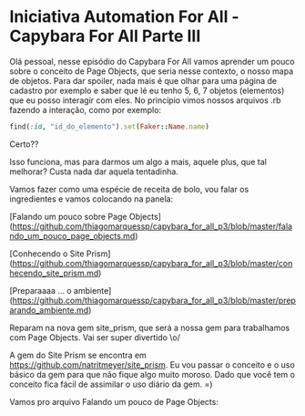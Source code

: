 # Iniciativa Automation For All - Capybara For All Parte III

Olá pessoal, nesse episódio do Capybara For All vamos aprender um pouco sobre o conceito de Page Objects, que seria nesse contexto, o nosso mapa de objetos. Para dar spoiler, nada mais é que olhar para uma página de cadastro por exemplo e saber que lé eu tenho 5, 6, 7 objetos (elementos) que eu posso interagir com eles.
No princípio vimos nossos arquivos .rb fazendo a interação, como por exemplo:

```ruby
find(:id, "id_do_elemento").set(Faker::Name.name)
```
Certo??

Isso funciona, mas para darmos um algo a mais, aquele plus, que tal melhorar? Custa nada dar aquela tentadinha.

Vamos fazer como uma espécie de receita de bolo, vou falar os ingredientes e vamos colocando na panela:

[Falando um pouco sobre Page Objects] (https://github.com/thiagomarquessp/capybara_for_all_p3/blob/master/falando_um_pouco_page_objects.md)

[Conhecendo o Site Prism] (https://github.com/thiagomarquessp/capybara_for_all_p3/blob/master/conhecendo_site_prism.md)

[Preparaaaa ... o ambiente] (https://github.com/thiagomarquessp/capybara_for_all_p3/blob/master/preparando_ambiente.md)

Reparam na nova gem site_prism, que será a nossa gem para trabalhamos com Page Objects. Vai ser super divertido \o/

A gem do Site Prism se encontra em https://github.com/natritmeyer/site_prism. Eu vou passar o conceito e o uso básico da gem para que não fique algo muito moroso. Dado que você tem o conceito fica fácil de assimilar o uso diário da gem. =)

Vamos pro arquivo Falando um pouco de Page Objects: 
